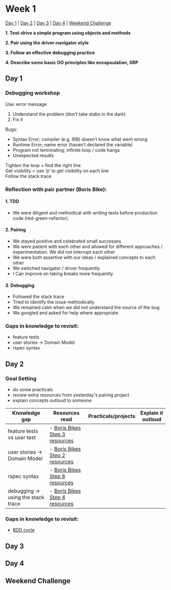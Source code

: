# Week 1

[Day 1](#day-1)  |  [Day 2](#day-2)  |  [Day 3](#day-3)  |  [Day 4](#day-4)  |  [Weekend Challenge](#weekend-challenge)

**1. Test-drive a simple program using objects and methods**

**2. Pair using the driver-navigator style**

**3. Follow an effective debugging practice**

**4. Describe some basic OO principles like encapsulation, SRP**

## Day 1

### Debugging workshop  

Use: error message
1. Understand the problem (don’t take stabs in the dark)
2. Fix it

Bugs:
- Syntax Error; compiler (e.g. IRB) doesn’t know what went wrong
- Runtime Error; name error (haven’t declared the variable)
- Program not terminating; infinite loop / code hangs
- Unexpected results

Tighten the loop = find the right line  
Get visibility = use ‘p’ to get visibility on each line  
Follow the stack trace

### Reflection with pair partner (Boris Bike):  

#### 1. TDD
- We were diligent and methodical with writing tests before production code
(red-green-refactor).  

#### 2. Pairing
- We stayed positive and celebrated small successes
- We were patient with each other and allowed for different approaches /
experimentation. We did not interrupt each other
- We were both assertive with our ideas / explained concepts to each other
- We switched navigator / driver frequently
- ! Can improve on taking breaks more frequently

#### 3. Debugging
- Followed the stack trace
- Tried to identify the issue methodically
- We remained calm when we did not understand the source of the bug
- We googled and asked for help where appropriate   

### Gaps in knowledge to revisit:
- feature tests
- user stories -> Domain Model
- rspec syntax

## Day 2

### Goal Setting
- do some practicals
- review extra resources from yesterday's pairing project
- explain concepts outloud to someone  

| Knowledge gap | Resources read | Practicals/projects | Explain it outloud |
| --- | --- | --- | --- |
| feature tests vs user test | - [Boris Bikes Step 3 resources](https://github.com/makersacademy/course/blob/master/boris_bikes/3_from_domain_models_to_feature_tests.md)|
| user stories -> Domain Model | - [Boris Bikes Step 2 resources](https://github.com/makersacademy/course/blob/master/boris_bikes/2_working_with_user_stories.md) |
| rspec syntax | - [Boris Bikes Step 8 resources](https://github.com/makersacademy/course/blob/master/boris_bikes/8_back_to_the_unit.md)|
| debugging -> using the stack trace | - [Boris Bikes Step 4 resources](https://github.com/makersacademy/course/blob/master/boris_bikes/4_errors_are_good.md) |

### Gaps in knowledge to revisit:
- [BDD cycle](https://github.com/makersacademy/course/blob/master/pills/bdd_cycle.md)

## Day 3


## Day 4


## Weekend Challenge

